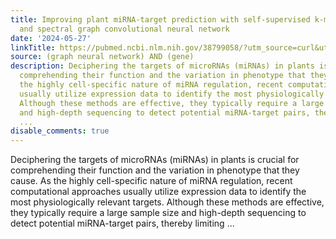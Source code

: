 ```yaml
---
title: Improving plant miRNA-target prediction with self-supervised k-mer embedding
  and spectral graph convolutional neural network
date: '2024-05-27'
linkTitle: https://pubmed.ncbi.nlm.nih.gov/38799058/?utm_source=curl&utm_medium=rss&utm_campaign=pubmed-2&utm_content=1x5bM_TNL8gjogAcnslpo2s2PbDe-61JVM2h9yowOYSiZ7Dkrt&fc=20220919211934&ff=20240528181641&v=2.18.0.post9+e462414
source: (graph neural network) AND (gene)
description: Deciphering the targets of microRNAs (miRNAs) in plants is crucial for
  comprehending their function and the variation in phenotype that they cause. As
  the highly cell-specific nature of miRNA regulation, recent computational approaches
  usually utilize expression data to identify the most physiologically relevant targets.
  Although these methods are effective, they typically require a large sample size
  and high-depth sequencing to detect potential miRNA-target pairs, thereby limiting
  ...
disable_comments: true
---
```

Deciphering the targets of microRNAs (miRNAs) in plants is crucial for comprehending their function and the variation in phenotype that they cause. As the highly cell-specific nature of miRNA regulation, recent computational approaches usually utilize expression data to identify the most physiologically relevant targets. Although these methods are effective, they typically require a large sample size and high-depth sequencing to detect potential miRNA-target pairs, thereby limiting ...